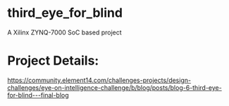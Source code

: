 # third_eye_for_blind
A Xilinx ZYNQ-7000 SoC based project

# Project Details:
https://community.element14.com/challenges-projects/design-challenges/eye-on-intelligence-challenge/b/blog/posts/blog-6-third-eye-for-blind---final-blog

